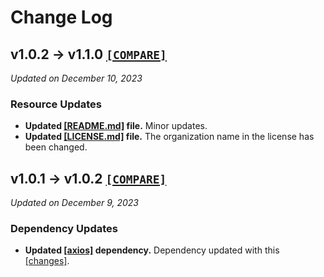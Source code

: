 # Change Log

## v1.0.2 → v1.1.0 [`[COMPARE]`](https://github.com/keift/quick-minifier/compare/v1.0.2...v1.1.0)
_Updated on December 10, 2023_

### Resource Updates
- **Updated [[README.md]](README.md) file.** Minor updates.
- **Updated [[LICENSE.md]](LICENSE.md) file.** The organization name in the license has been changed.

## v1.0.1 → v1.0.2 [`[COMPARE]`](https://github.com/keift/quick-minifier/compare/v1.0.1...v1.0.2)
_Updated on December 9, 2023_

### Dependency Updates
- **Updated [[axios]](https://github.com/axios/axios) dependency.** Dependency updated with this [[changes]](https://github.com/axios/axios/compare/v0.26.1...v0.27.2).